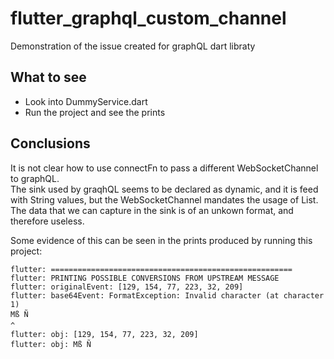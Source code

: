 # flutter_graphql_custom_channel

Demonstration of the issue created for graphQL dart libraty

## What to see

- Look into DummyService.dart 
- Run the project and see the prints

## Conclusions
It is not clear how to use connectFn to pass a different WebSocketChannel to graphQL.  
The sink used by graqhQL seems to be declared as dynamic, and it is feed with String values, but the WebSocketChannel
mandates the usage of List<int>.  
The data that we can capture in the sink is of an unkown format, and therefore useless.  

Some evidence of this can be seen in the prints produced by running this project:  
```
flutter: ======================================================
flutter: PRINTING POSSIBLE CONVERSIONS FROM UPSTREAM MESSAGE
flutter: originalEvent: [129, 154, 77, 223, 32, 209]
flutter: base64Event: FormatException: Invalid character (at character 1)
Mß Ñ
^
flutter: obj: [129, 154, 77, 223, 32, 209]
flutter: obj: Mß Ñ
```
